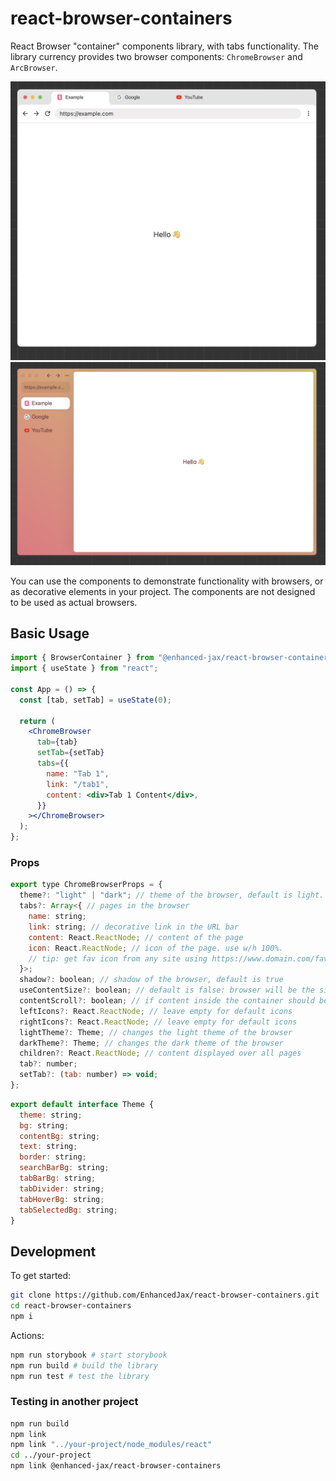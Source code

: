 # react-browser-containers

React Browser "container" components library, with tabs functionality. The library currency provides two browser components: `ChromeBrowser` and `ArcBrowser`.

![image of chrome browser component](./images/chrome.jpg)
![image of arc browser component](./images/arc.jpg)

You can use the components to demonstrate functionality with browsers, or as decorative elements in your project. The components are not designed to be used as actual browsers.

## Basic Usage

```jsx
import { BrowserContainer } from "@enhanced-jax/react-browser-containers";
import { useState } from "react";

const App = () => {
  const [tab, setTab] = useState(0);

  return (
    <ChromeBrowser
      tab={tab}
      setTab={setTab}
      tabs={{
        name: "Tab 1",
        link: "/tab1",
        content: <div>Tab 1 Content</div>,
      }}
    ></ChromeBrowser>
  );
};
```

### Props

```js
export type ChromeBrowserProps = {
  theme?: "light" | "dark"; // theme of the browser, default is light. The light and dark theme of ArcBrowser is the same.
  tabs?: Array<{ // pages in the browser
    name: string;
    link: string; // decorative link in the URL bar
    content: React.ReactNode; // content of the page
    icon: React.ReactNode; // icon of the page. use w/h 100%.
    // tip: get fav icon from any site using https://www.domain.com/favicon.ico
  }>;
  shadow?: boolean; // shadow of the browser, default is true
  useContentSize?: boolean; // default is false: browser will be the size of it's parent element. true: browser will be the size of it's content
  contentScroll?: boolean; // if content inside the container should be scrollable, default is true
  leftIcons?: React.ReactNode; // leave empty for default icons
  rightIcons?: React.ReactNode; // leave empty for default icons
  lightTheme?: Theme; // changes the light theme of the browser
  darkTheme?: Theme; // changes the dark theme of the browser
  children?: React.ReactNode; // content displayed over all pages
  tab?: number;
  setTab?: (tab: number) => void;
};
```

```js
export default interface Theme {
  theme: string;
  bg: string;
  contentBg: string;
  text: string;
  border: string;
  searchBarBg: string;
  tabBarBg: string;
  tabDivider: string;
  tabHoverBg: string;
  tabSelectedBg: string;
}
```

## Development

To get started:

```bash
git clone https://github.com/EnhancedJax/react-browser-containers.git
cd react-browser-containers
npm i
```

Actions:

```bash
npm run storybook # start storybook
npm run build # build the library
npm run test # test the library
```

### Testing in another project

```bash
npm run build
npm link
npm link "../your-project/node_modules/react"
cd ../your-project
npm link @enhanced-jax/react-browser-containers
```
